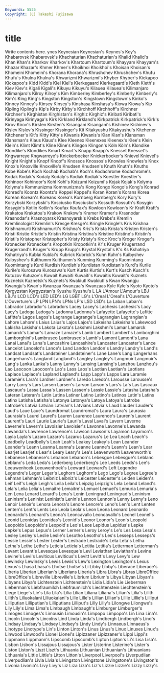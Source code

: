```yaml
---
Keywords: 5525 
Copyright: (C) Takeshi Fujisawa
---
```


# title

Write contents here.
ynes Keynesian Keynesian's Keynes's Key's Khabarovsk Khabarovsk's Khachaturian Khachaturian's
Khalid Khalid's Khan Khan's Kharkov Kharkov's Khartoum Khartoum's Khayyam Khayyam's
Khazar Khazar's Khmer Khmer's Khoikhoi Khoikhoi's Khoisan Khoisan's Khomeini Khomeini's
Khorana Khorana's Khrushchev Khrushchev's Khufu Khufu's Khulna Khulna's Khwarizmi Khwarizmi's
Khyber Khyber's Kickapoo Kickapoo's Kidd Kidd's Kiel Kiel's Kierkegaard Kierkegaard's
Kieth Kieth's Kiev Kiev's Kigali Kigali's Kikuyu Kikuyu's Kilauea Kilauea's
Kilimanjaro Kilimanjaro's Kilroy Kilroy's Kim Kimberley Kimberley's Kimberly Kimberly's Kim's
King King's Kingston Kingston's Kingstown Kingstown's Kinko's Kinney Kinney's Kinsey
Kinsey's Kinshasa Kinshasa's Kiowa Kiowa's Kip Kipling Kipling's Kip's Kirby
Kirby's Kirchhoff Kirchhoff's Kirchner Kirchner's Kirghistan Kirghistan's Kirghiz Kirghiz's Kiribati
Kiribati's Kirinyaga Kirinyaga's Kirk Kirkland Kirkland's Kirkpatrick Kirkpatrick's Kirk's Kirov
Kirov's Kirsten Kirsten's Kisangani Kisangani's Kishinev Kishinev's Kislev Kislev's Kissinger
Kissinger's Kit Kitakyushu Kitakyushu's Kitchener Kitchener's Kit's Kitty Kitty's Kiwanis
Kiwanis's Klan Klan's Klansman Klansman's Klaus Klaus's Klee Kleenex Kleenexes
Kleenex's Klee's Klein Klein's Klimt Klimt's Kline Kline's Klingon Klingon's
Köln Köln's Klondike Klondike's Klondikes Kmart Kmart's Knapp Knapp's Knesset
Knesset's Kngwarreye Kngwarreye's Knickerbocker Knickerbocker's Knievel Knievel's Knight Knight's Knopf
Knopf's Knossos Knossos's Knowles Knowles's Knox Knox's Knoxville Knoxville's Knudsen
Knudsen's Knuth Knuth's Knuths Kobe Kobe's Koch Kochab Kochab's Koch's
Kodachrome Kodachrome's Kodak Kodak's Kodaly Kodaly's Kodiak Kodiak's Koestler Koestler's
Kohinoor Kohinoor's Kohl Kohl's Koizumi Koizumi's Kojak Kojak's Kolyma Kolyma's
Kommunizma Kommunizma's Kong Kongo Kongo's Kong's Konrad Konrad's Koontz Koontz's
Koppel Koppel's Koran Koran's Korans Korea Korean Korean's Koreans Korea's
Kornberg Kornberg's Kory Kory's Korzybski Korzybski's Kosciusko Kosciusko's Kossuth Kossuth's
Kosygin Kosygin's Kotlin Kotlin's Koufax Koufax's Kowloon Kowloon's Kr Kraft
Kraft's Krakatoa Krakatoa's Krakow Krakow's Kramer Kramer's Krasnodar Krasnodar's Krasnoyarsk
Krasnoyarsk's Krebs Krebs's Kremlin Kremlinologist Kremlin's Kresge Kresge's Kringle Kringle's
Kris Krishna Krishnamurti Krishnamurti's Krishna's Kris's Krista Krista's Kristen Kristen's
Kristi Kristie Kristie's Kristin Kristina Kristina's Kristine Kristine's Kristin's Kristi's
Kristopher Kristopher's Kristy Kristy's Kroc Kroc's Kroger Kroger's Kronecker Kronecker's
Kropotkin Kropotkin's Kr's Kruger Krugerrand Krugerrand's Kruger's Krupp Krupp's Krystal
Krystal's K's Ks Kshatriya Kshatriya's Kublai Kublai's Kubrick Kubrick's Kuhn
Kuhn's Kuibyshev Kuibyshev's Kulthumm Kulthumm's Kunming Kunming's Kuomintang Kuomintang's Kurd
Kurdish Kurdish's Kurdistan Kurdistan's Kurd's Kurile Kurile's Kurosawa Kurosawa's Kurt
Kurtis Kurtis's Kurt's Kusch Kusch's Kutuzov Kutuzov's Kuwait Kuwaiti Kuwaiti's
Kuwaitis Kuwait's Kuznets Kuznetsk Kuznetsk's Kuznets's Kwakiutl Kwakiutl's Kwan Kwangju
Kwangju's Kwan's Kwanzaa Kwanzaa's Kwanzaas Kyle Kyle's Kyoto Kyoto's Kyrgyzstan
Kyrgyzstan's Kyushu Kyushu's L LA L'Amour L'Amour's LBJ LBJ's LCD
LCD's LED LED's LG LGBT LG's L'Oreal L'Oreal's L'Ouverture L'Ouverture's
LP LPN LPN's LPNs LP's LSD LSD's La Laban Laban's
Labrador Labrador's Labradors Lacey Lacey's Lachesis Lachesis's Lacy Lacy's Ladoga
Ladoga's Ladonna Ladonna's Lafayette Lafayette's Lafitte Lafitte's Lagos Lagos's Lagrange
Lagrange's Lagrangian Lagrangian's Lahore Lahore's Laius Laius's Lajos Lajos's Lakeisha
Lakeisha's Lakewood Lakisha Lakisha's Lakota Lakota's Lakshmi Lakshmi's Lamar Lamarck
Lamarck's Lamar's Lamaze Lamaze's Lamb Lambert Lambert's Lamborghini Lamborghini's Lambrusco
Lambrusco's Lamb's Lamont Lamont's Lana Lanai Lanai's Lana's Lancashire Lancashire's
Lancaster Lancaster's Lance Lancelot Lancelot's Lance's Land Landon Landon's Landry
Landry's Land's Landsat Landsat's Landsteiner Landsteiner's Lane Lane's Lang Langerhans
Langerhans's Langland Langland's Langley Langley's Langmuir Langmuir's Lang's Lanka Lanka's
Lanny Lanny's Lansing Lansing's Lanzhou Lanzhou's Lao Laocoon Laocoon's Lao's
Laos Laos's Laotian Laotian's Laotians Laplace Laplace's Lapland Lapland's Lapp
Lapp's Lapps Lara Laramie Laramie's Lara's Lardner Lardner's Laredo Laredo's
Larousse Larousse's Larry Larry's Lars Larsen Larsen's Larson Larson's Lars's
La's Las Lascaux Lascaux's Lassa Lassa's Lassen Lassen's Lassie Lassie's
Latasha Latasha's Lateran Lateran's Latin Latina Latiner Latino Latino's Latinos
Latin's Latins Latinx Latisha Latisha's Latonya Latonya's Latoya Latoya's Latrobe
Latrobe's Latvia Latvian Latvian's Latvians Latvia's Laud Lauder Lauder's Laud's
Laue Laue's Laundromat Laundromat's Laura Laura's Laurasia Laurasia's Laurel Laurel's
Lauren Laurence Laurence's Lauren's Laurent Laurent's Lauri Laurie Laurie's Lauri's
Laval Laval's Lavern Laverne Laverne's Lavern's Lavoisier Lavoisier's Lavonne Lavonne's
Lawanda Lawanda's Lawrence Lawrence's Lawson Lawson's Layamon Layamon's Layla Layla's
Lazaro Lazaro's Lazarus Lazarus's Le Lea Leach Leach's Leadbelly Leadbelly's
Leah Leah's Leakey Leakey's Lean Leander Leander's Leann Leanna Leanna's
Leanne Leanne's Leann's Lean's Lear Learjet Learjet's Lear's Leary Leary's
Lea's Leavenworth Leavenworth's Lebanese Lebanese's Lebanon Lebanon's Lebesgue Lebesgue's Leblanc
Leblanc's Leda Leda's Lederberg Lederberg's Lee Leeds Leeds's Lee's Leeuwenhoek
Leeuwenhoek's Leeward Leeward's Left Legendre Legendre's Leger Leger's Leghorn Leghorn's
Lego Lego's Legree Legree's Lehman Lehman's Leibniz Leibniz's Leicester Leicester's
Leiden Leiden's Leif Leif's Leigh Leigh's Leila Leila's Leipzig Leipzig's
Lela Leland Leland's Lela's Lelia Lelia's Lemaitre Lemaitre's Lemuel Lemuel's
Lemuria Lemuria's Len Lena Lenard Lenard's Lena's Lenin Leningrad Leningrad's
Leninism Leninism's Leninist Leninist's Lenin's Lennon Lennon's Lenny Lenny's Leno
Lenoir Lenoir's Lenora Lenora's Lenore Lenore's Leno's Len's Lent Lenten
Lenten's Lent's Lents Leo Leola Leola's Leon Leona Leonard Leonardo
Leonardo's Leonard's Leona's Leoncavallo Leoncavallo's Leonel Leonel's Leonid Leonidas Leonidas's
Leonid's Leonor Leonor's Leon's Leopold Leopoldo Leopoldo's Leopold's Leo's Leos
Lepidus Lepidus's Lepke Lepke's Lepus Lepus's Lerner Lerner's Leroy Leroy's
Le's Les Lesa Lesa's Lesley Lesley's Leslie Leslie's Lesotho Lesotho's
Les's Lesseps Lesseps's Lessie Lessie's Lester Lester's Lestrade Lestrade's Leta
Leta's Letha Letha's Lethe Lethe's Leticia Leticia's Letitia Letitia's Letterman
Letterman's Levant Levant's Levesque Levesque's Levi Leviathan Leviathan's Levine Levine's
Levi's Leviticus Leviticus's Levitt Levitt's Levy Levy's Lew Lewinsky Lewinsky's
Lewis Lewis's Lew's Lexington Lexington's Lexus Lexus's Lhasa Lhasa's Lhotse
Lhotse's Li Libby Libby's Liberace Liberace's Liberia Liberian Liberian's Liberians
Liberia's Libra Libra's Libras LibreOffice LibreOffice's Libreville Libreville's Librium Librium's
Libya Libyan Libyan's Libyans Libya's Lichtenstein Lichtenstein's Lidia Lidia's Lie
Lieberman Lieberman's Liebfraumilch Liebfraumilch's Liechtenstein Liechtenstein's Liege Liege's Lie's Lila
Lila's Lilia Lilian Liliana Liliana's Lilian's Lilia's Lilith Lilith's Liliuokalani
Liliuokalani's Lille Lille's Lillian Lillian's Lillie Lillie's Lilliput Lilliputian Lilliputian's
Lilliputians Lilliput's Lilly Lilly's Lilongwe Lilongwe's Lily Lily's Lima Lima's
Limbaugh Limbaugh's Limburger Limburger's Limoges Limoges's Limousin Limousin's Limpopo Limpopo's
Lin Lina Lina's Lincoln Lincoln's Lincolns Lind Linda Linda's Lindbergh
Lindbergh's Lind's Lindsay Lindsay's Lindsey Lindsey's Lindy Lindy's Linnaeus Linnaeus's
Linotype Linotype's Lin's Linton Linton's Linus Linus's Linux Linuxes Linux's
Linwood Linwood's Lionel Lionel's Lipizzaner Lipizzaner's Lippi Lippi's Lippmann Lippmann's
Lipscomb Lipscomb's Lipton Lipton's Li's Lisa Lisa's Lisbon Lisbon's Lissajous
Lissajous's Lister Listerine Listerine's Lister's Liston Liston's Liszt Liszt's Lithuania
Lithuanian Lithuanian's Lithuanians Lithuania's Little Little's Litton Litton's Liverpool Liverpool's
Liverpudlian Liverpudlian's Livia Livia's Livingston Livingstone Livingstone's Livingston's Livonia Livonia's
Livy Livy's Liz Liza Liza's Liz's Lizzie Lizzie's Lizzy Lizzy's
